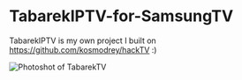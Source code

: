 # TabarekIPTV-for-SamsungTV
TabarekIPTV is my own project I built on https://github.com/kosmodrey/hackTV :)

![Photoshot of TabarekTV](https://raw.githubusercontent.com/ateber/TabarekIPTV-for-SamsungTV/main/main.png)

